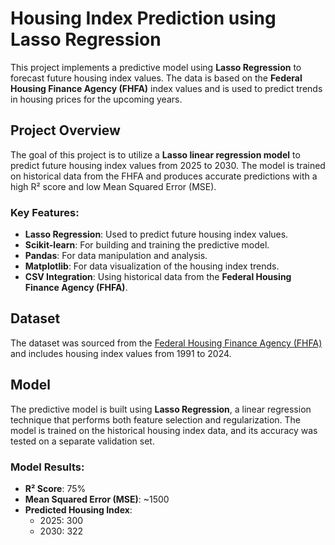 # Housing Index Prediction using Lasso Regression

This project implements a predictive model using **Lasso Regression** to forecast future housing index values. The data is based on the **Federal Housing Finance Agency (FHFA)** index values and is used to predict trends in housing prices for the upcoming years.

## Project Overview

The goal of this project is to utilize a **Lasso linear regression model** to predict future housing index values from 2025 to 2030. The model is trained on historical data from the FHFA and produces accurate predictions with a high R² score and low Mean Squared Error (MSE).

### Key Features:
- **Lasso Regression**: Used to predict future housing index values.
- **Scikit-learn**: For building and training the predictive model.
- **Pandas**: For data manipulation and analysis.
- **Matplotlib**: For data visualization of the housing index trends.
- **CSV Integration**: Using historical data from the **Federal Housing Finance Agency (FHFA)**.

## Dataset

The dataset was sourced from the [Federal Housing Finance Agency (FHFA)](https://www.fhfa.gov/DataTools/Downloads/Pages/House-Price-Index-Datasets.aspx) and includes housing index values from 1991 to 2024.


## Model

The predictive model is built using **Lasso Regression**, a linear regression technique that performs both feature selection and regularization. The model is trained on the historical housing index data, and its accuracy was tested on a separate validation set.

### Model Results:

- **R² Score**: 75%
- **Mean Squared Error (MSE)**: ~1500
- **Predicted Housing Index**: 
  - 2025: 300
  - 2030: 322
